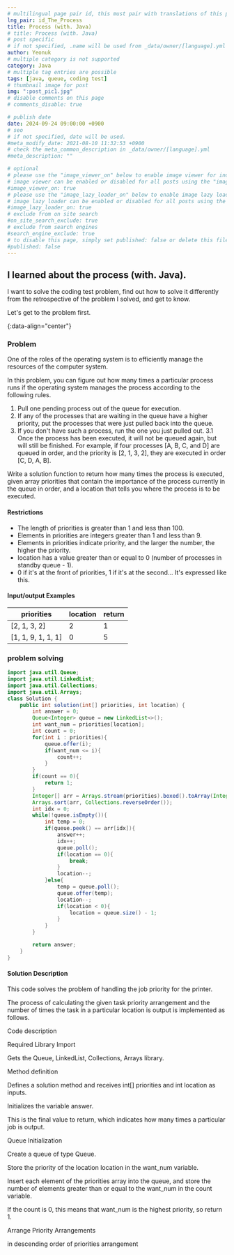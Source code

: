 ```yaml
---
# multilingual page pair id, this must pair with translations of this page. (This name must be unique)
lng_pair: id_The_Process
title: Process (with. Java)
# title: Process (with. Java)
# post specific
# if not specified, .name will be used from _data/owner/[language].yml
author: Yeonuk
# multiple category is not supported
category: Java
# multiple tag entries are possible
tags: [java, queue, coding test]
# thumbnail image for post
img: ":post_pic1.jpg"
# disable comments on this page
# comments_disable: true

# publish date
date: 2024-09-24 09:00:00 +0900
# seo
# if not specified, date will be used.
#meta_modify_date: 2021-08-10 11:32:53 +0900
# check the meta_common_description in _data/owner/[language].yml
#meta_description: ""

# optional
# please use the "image_viewer_on" below to enable image viewer for individual pages or posts (_posts/ or [language]/_posts folders).
# image viewer can be enabled or disabled for all posts using the "image_viewer_posts: true" setting in _data/conf/main.yml.
#image_viewer_on: true
# please use the "image_lazy_loader_on" below to enable image lazy loader for individual pages or posts (_posts/ or [language]/_posts folders).
# image lazy loader can be enabled or disabled for all posts using the "image_lazy_loader_posts: true" setting in _data/conf/main.yml.
#image_lazy_loader_on: true
# exclude from on site search
#on_site_search_exclude: true
# exclude from search engines
#search_engine_exclude: true
# to disable this page, simply set published: false or delete this file
#published: false
---
```


<!-- outline-start -->

## I learned about the process (with. Java).

I want to solve the coding test problem, find out how to solve it differently from the retrospective of the problem I solved, and get to know.

Let's get to the problem first.

{:data-align="center"}

<!-- outline-end -->

### Problem

One of the roles of the operating system is to efficiently manage the resources of the computer system.

In this problem, you can figure out how many times a particular process runs if the operating system manages the process according to the following rules.

1. Pull one pending process out of the queue for execution.
2. If any of the processes that are waiting in the queue have a higher priority, put the processes that were just pulled back into the queue.
3. If you don't have such a process, run the one you just pulled out.
   3.1 Once the process has been executed, it will not be queued again, but will still be finished.
   For example, if four processes [A, B, C, and D] are queued in order, and the priority is [2, 1, 3, 2], they are executed in order [C, D, A, B].

Write a solution function to return how many times the process is executed, given array priorities that contain the importance of the process currently in the queue in order, and a location that tells you where the process is to be executed.

#### Restrictions

- The length of priorities is greater than 1 and less than 100.
- Elements in priorities are integers greater than 1 and less than 9.
- Elements in priorities indicate priority, and the larger the number, the higher the priority.
- location has a value greater than or equal to 0 (number of processes in standby queue - 1).
- 0 if it's at the front of priorities, 1 if it's at the second... It's expressed like this.

#### Input/output Examples

| priorities         | location | return |
| ------------------ | -------- | ------ |
| [2, 1, 3, 2]       | 2        | 1      |
| [1, 1, 9, 1, 1, 1] | 0        | 5      |

### problem solving

```java
import java.util.Queue;
import java.util.LinkedList;
import java.util.Collections;
import java.util.Arrays;
class Solution {
    public int solution(int[] priorities, int location) {
        int answer = 0;
        Queue<Integer> queue = new LinkedList<>();
        int want_num = priorities[location];
        int count = 0;
        for(int i : priorities){
            queue.offer(i);
            if(want_num <= i){
                count++;
            }
        }
        if(count == 0){
            return 1;
        }
        Integer[] arr = Arrays.stream(priorities).boxed().toArray(Integer[]::new);
        Arrays.sort(arr, Collections.reverseOrder());
        int idx = 0;
        while(!queue.isEmpty()){
            int temp = 0;
            if(queue.peek() == arr[idx]){
                answer++;
                idx++;
                queue.poll();
                if(location == 0){
                    break;
                }
                location--;
            }else{
                temp = queue.poll();
                queue.offer(temp);
                location--;
                if(location < 0){
                    location = queue.size() - 1;
                }
            }
        }

        return answer;
    }
}
```

#### Solution Description

This code solves the problem of handling the job priority for the printer.

The process of calculating the given task priority arrangement and the number of times the task in a particular location is output is implemented as follows.

Code description

Required Library Import

Gets the Queue, LinkedList, Collections, Arrays library.

Method definition

Defines a solution method and receives int[] priorities and int location as inputs.

Initializes the variable answer.

This is the final value to return, which indicates how many times a particular job is output.

Queue Initialization

Create a queue of type Queue<Integer>.

Store the priority of the location location in the want_num variable.

Insert each element of the priorities array into the queue, and store the number of elements greater than or equal to the want_num in the count variable.

If the count is 0, this means that want_num is the highest priority, so return 1.

Arrange Priority Arrangements

in descending order of priorities arrangement
